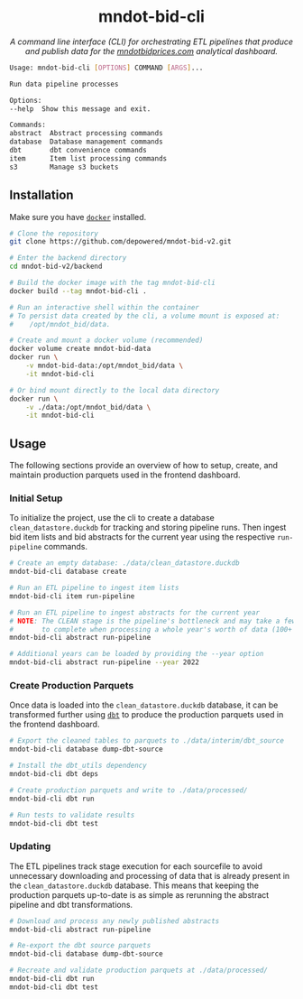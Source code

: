 <div align="center">

# mndot-bid-cli

*A command line interface (CLI) for orchestrating ETL pipelines that produce and publish data for the [mndotbidprices.com](https://mndotbidprices.com) analytical dashboard.*

</div>

```bash
Usage: mndot-bid-cli [OPTIONS] COMMAND [ARGS]...

Run data pipeline processes

Options:
--help  Show this message and exit.

Commands:
abstract  Abstract processing commands
database  Database management commands
dbt       dbt convenience commands
item      Item list processing commands
s3        Manage s3 buckets
```

## Installation

Make sure you have <a href="https://docs.docker.com/get-docker/" target="_blank">`docker`</a> installed.

```bash
# Clone the repository
git clone https://github.com/depowered/mndot-bid-v2.git

# Enter the backend directory
cd mndot-bid-v2/backend

# Build the docker image with the tag mndot-bid-cli
docker build --tag mndot-bid-cli .

# Run an interactive shell within the container
# To persist data created by the cli, a volume mount is exposed at:
#    /opt/mndot_bid/data.

# Create and mount a docker volume (recommended)
docker volume create mndot-bid-data
docker run \
    -v mndot-bid-data:/opt/mndot_bid/data \
    -it mndot-bid-cli

# Or bind mount directly to the local data directory
docker run \
    -v ./data:/opt/mndot_bid/data \
    -it mndot-bid-cli
```

## Usage

The following sections provide an overview of how to setup, create, and maintain production parquets used in the frontend dashboard.

### Initial Setup

To initialize the project, use the cli to create a database `clean_datastore.duckdb` for tracking and storing pipeline runs. Then ingest bid item lists and bid abstracts for the current year using the respective `run-pipeline` commands.

```bash
# Create an empty database: ./data/clean_datastore.duckdb
mndot-bid-cli database create

# Run an ETL pipeline to ingest item lists
mndot-bid-cli item run-pipeline

# Run an ETL pipeline to ingest abstracts for the current year
# NOTE: The CLEAN stage is the pipeline's bottleneck and may take a few minutes 
#       to complete when processing a whole year's worth of data (100+ abstracts)
mndot-bid-cli abstract run-pipeline

# Additional years can be loaded by providing the --year option
mndot-bid-cli abstract run-pipeline --year 2022
```

### Create Production Parquets

Once data is loaded into the `clean_datastore.duckdb` database, it can be transformed further using <a href="https://www.getdbt.com/" target="_blank">`dbt`</a> to produce the production parquets used in the frontend dashboard.

```bash
# Export the cleaned tables to parquets to ./data/interim/dbt_source
mndot-bid-cli database dump-dbt-source

# Install the dbt_utils dependency
mndot-bid-cli dbt deps

# Create production parquets and write to ./data/processed/
mndot-bid-cli dbt run

# Run tests to validate results
mndot-bid-cli dbt test
```

### Updating

The ETL pipelines track stage execution for each sourcefile to avoid unnecessary downloading and processing of data that is already present in the `clean_datastore.duckdb` database. This means that keeping the production parquets up-to-date is as simple as rerunning the abstract pipeline and dbt transformations.

```bash
# Download and process any newly published abstracts
mndot-bid-cli abstract run-pipeline

# Re-export the dbt source parquets
mndot-bid-cli database dump-dbt-source

# Recreate and validate production parquets at ./data/processed/
mndot-bid-cli dbt run
mndot-bid-cli dbt test
```
